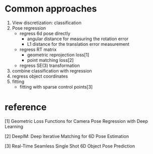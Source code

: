 # Common approaches

1. View discretization: classification
2. Pose regression
    * regress 6d pose directly
        - angular distance for measuring the rotation error
        - L1 distance for the translation error measurement
    * regress RT matrix
        - geometric reprojection loss[1]
        - point matching loss[2]
    * regress SE(3) transformation
3. combine classification with regression
4. regress object coordinates
5. fitting
    * fitting with sparse control points[3]

# reference

[1] Geometric Loss Functions for Camera Pose Regression with Deep Learning

[2] DeepIM: Deep Iterative Matching for 6D Pose Estimation

[3] Real-Time Seamless Single Shot 6D Object Pose Prediction
